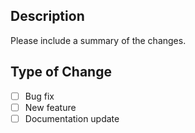 ## Description
Please include a summary of the changes.

## Type of Change
- [ ] Bug fix
- [ ] New feature
- [ ] Documentation update
